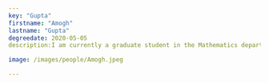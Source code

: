 ```yaml
---
key: "Gupta"
firstname: "Amogh"
lastname: "Gupta"
degreedate: 2020-05-05
description:I am currently a graduate student in the Mathematics department at Rutgers University-Camden. My Bachelor's degree is in Pure Math and Physics from Colgate University. I have been a TA since Fall 2021 and will be a PTL in Fall 2022. I also work in the Math and Stats Lab. I have experience applying pure math such as number theory and algebra to solve linear algebra questions. I am researching traffic models for Dr. Picolli’s lab using PDE’s and in particular, comparing how the model we have compares to existing models. My interests lie primarily in Algebraic number theory although I am also interested in topological dynamical systems.

image: /images/people/Amogh.jpeg

---
```

